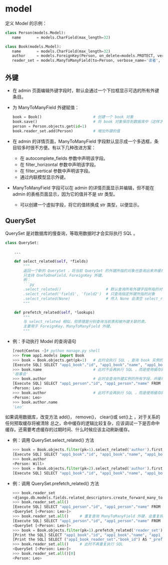# model


定义 Model 的示例：
```py
class Person(models.Model):
   name       = models.CharField(max_length=32)

class Book(models.Model):
   name       = models.CharField(max_length=32)
   author     = models.ForeignKey(Person, on_delete=models.PROTECT, verbose_name='作者', related_name='book_set', null=True, blank=True)
   reader_set = models.ManyToManyField(to=Person, verbose_name='读者', related_name='read_book_set', blank=True)
```


## 外键

- 在 admin 页面编辑外键字段时，默认会通过一个下拉框显示可选的所有外键条目。
  
- 为 ManyToManyField 外键赋值：
  ```py
  book = Book()                       # 创建一个 book 对象
  book.save()                         # 将 book 对象保存到数据库中（这样才能建立外键）
  person = Person.objects.get(id=1)
  book.reader_set.add(Person)         # 增加外键的值
  ```
- 在 admin 的详情页面，ManyToManyField 字段默认显示成一个多选框，条目较多时很不方便。有以下几种改进方案：
  - 在 autocomplete_fields 参数中声明该字段。
  - 在 filter_horizontal 参数中声明该字段。
  - 在 filter_vertical 参数中声明该字段。
  - 通过内联模型显示外键。

- ManyToManyField 字段可以在 admin 的详情页面显示并编辑，但不能在 admin 的表格页面显示，因为它的值并不是 str 类型。
  - 可以创建一个虚拟字段，将它的值转换成 str 类型，以便显示。



## QuerySet

QuerySet 是对数据库的慢查询，等取用数据时才会实际执行 SQL 。

```py
class QuerySet:
    
    ...

    def select_related(self, *fields)
        """
        返回一个新的 QuerySet ，将当前 QuerySet 的外键所指的对象也查询出来并缓存。常用于预先查询外键，以免每次访问外键时才开始查询，减少执行 SQL 的次数。
        只支持 OneToOneField、ForeignKey 外键。
        例：
        ```py
        .select_related()                    # 默认查询所有外键字段所指的对象
        .select_related('field1', 'field2')  # 只查询指定外键所指的对象
        .select_related(None)                # 传入 None 会清空 select_related 缓存的数据
        """

    def prefetch_related(self, *lookups)
        """
        与 select_related 相似，但原理是分别查询当前表和被外键关联的表。
        主要用于 ForeignKey、ManyToManyField 外键。
        """

```

- 例：手动执行 Model 的查询语句
  ```py
  [root@Centos ~]# python manage.py shell
  >>> from app1.models import Book
  >>> book = Book.objects.get(pk=1)   # 此时会执行 SQL ，查询 book 实例的所有字段，并缓存
  [Execute SQL] SELECT "app1_book"."id", "app1_book"."name", "app1_book"."abstract", "app1_book"."author_id", "app1_book"."datetime" FROM "app1_book" WHERE "app1_book"."id" = ? LIMIT 21
  >>> book.name                       # 此时不会再执行 SQL ，而是使用缓存的数据
  '故事会'
  >>> book.author                     # 此时会查询外键实例的所有字段，并缓存
  [Execute SQL] SELECT "app1_person"."id", "app1_person"."name" FROM "app1_person" WHERE "app1_person"."id" = ? LIMIT 21
  <Person: Leo>
  >>> book.author                     # 此时不会再执行 SQL ，而是使用缓存的数据
  <Person: Leo>
  >>> book.author.name
  'Leo'
  ```



如果调用数据库，改变方法 add()， remove()， clear()或 set()上 ，对于关系的任何预取缓存将被清除
总之，命中缓存的逻辑比较复杂，应该调试一下是否命中缓存。还需要考虑缓存的过期时间、什么时候应该主动刷新缓存。

- 例：调用 QuerySet.select_related() 方法
  ```py
  >>> book = Book.objects.filter(pk=1).select_related('author').first()
  [Execute SQL] SELECT "app1_book"."id", "app1_book"."name", "app1_book"."abstract", "app1_book"."author_id", "app1_book"."datetime", "app1_person"."id", "app1_person"."name" FROM "app1_book" LEFT OUTER JOIN "app1_person" ON ("app1_book"."author_id" = "app1_person"."id") WHERE "app1_book"."id" = ? ORDER BY "app1_book"."datetime" DESC LIMIT 1
  >>> book.author
  <Person: Will>
  >>> book = Book.objects.filter(pk=2).select_related('author').first()   # 这里重复调用 select_related() 时会重复执行 SQL ，因为被视作从 Book.objects.all() 开始的一次全新查询
  [Execute SQL] SELECT "app1_book"."id", "app1_book"."name", "app1_book"."abstract", "app1_book"."author_id", "app1_book"."datetime", "app1_person"."id", "app1_person"."name" FROM "app1_book" LEFT OUTER JOIN "app1_person" ON ("app1_book"."author_id" = "app1_person"."id") WHERE "app1_book"."id" = ? ORDER BY "app1_book"."datetime" DESC LIMIT 1
  ```

- 例：调用 QuerySet.prefetch_related() 方法
  ```py
  >>> book.reader_set 
  <django.db.models.fields.related_descriptors.create_forward_many_to_many_manager.<locals>.ManyRelatedManager object at 0x000002BF1AC772B0>
  >>> book.reader_set.all()
  [Execute SQL] SELECT "app1_person"."id", "app1_person"."name" FROM "app1_person" INNER JOIN "app1_book_reader_set" ON ("app1_person"."id" = "app1_book_reader_set"."person_id") WHERE "app1_book_reader_set"."book_id" = ? LIMIT 21
  <QuerySet [<Person: Leo>]>
  >>> book.reader_set.all()     # 重复查询 ManyToManyField 外键，会重复执行 SQL
  [Execute SQL] SELECT "app1_person"."id", "app1_person"."name" FROM "app1_person" INNER JOIN "app1_book_reader_set" ON ("app1_person"."id" = "app1_book_reader_set"."person_id") WHERE "app1_book_reader_set"."book_id" = ? LIMIT 21
  <QuerySet [<Person: Leo>]>
  >>> book = Book.objects.filter(pk=1).prefetch_related('reader_set').first()   # 预查询 ManyToManyField 外键
  [Print the SQL] SELECT "app1_book"."id", "app1_book"."name", "app1_book"."abstract", "app1_book"."author_id", "app1_book"."datetime" FROM "app1_book" WHERE "app1_book"."id" = ? ORDER BY "app1_book"."datetime" DESC LIMIT 1
  [Print the SQL] SELECT ("app1_book_reader_set"."book_id") AS "_prefetch_related_val_book_id", "app1_person"."id", "app1_person"."name" FROM "app1_person" INNER JOIN "app1_book_reader_set" ON ("app1_person"."id" = "app1_book_reader_set"."person_id") WHERE "app1_book_reader_set"."book_id" IN (?)
  >>> book.reader_set.all()     # 此时不再重复执行 SQL
  <QuerySet [<Person: Leo>]>
  >>> book.reader_set.all()[0] 
  <Person: Leo>
  ```

